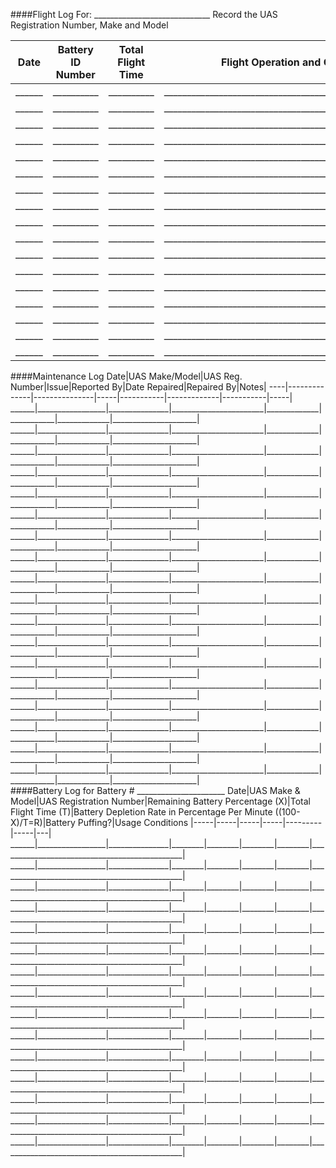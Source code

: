 ####Flight Log For: _____________________________
Record the UAS Registration Number, Make and Model

Date|Battery ID Number|Total Flight Time|Flight Operation and Conditions Notes|----|-----------------|-----------------|-------------------------------------|______|__________|__________|__________________________________________________________________|______|__________|__________|__________________________________________________________________|______|__________|__________|__________________________________________________________________|
______|__________|__________|__________________________________________________________________|
______|__________|__________|__________________________________________________________________|
______|__________|__________|__________________________________________________________________|
______|__________|__________|__________________________________________________________________|
______|__________|__________|__________________________________________________________________|
______|__________|__________|__________________________________________________________________|
______|__________|__________|__________________________________________________________________|
______|__________|__________|__________________________________________________________________|
______|__________|__________|__________________________________________________________________|
______|__________|__________|__________________________________________________________________|
______|__________|__________|__________________________________________________________________|
______|__________|__________|__________________________________________________________________|
______|__________|__________|__________________________________________________________________|
______|__________|__________|__________________________________________________________________|
<div style="page-break-after: always;"></div>
####Maintenance Log
Date|UAS Make/Model|UAS Reg. Number|Issue|Reported By|Date Repaired|Repaired By|Notes|----|--------------|---------------|-----|-----------|-------------|-----------|-----|______|_________________|_______________|_______________________|_____________|___________|_____________|_____________________|
______|_________________|_______________|_______________________|_____________|___________|_____________|_____________________|
______|_________________|_______________|_______________________|_____________|___________|_____________|_____________________|
______|_________________|_______________|_______________________|_____________|___________|_____________|_____________________|
______|_________________|_______________|_______________________|_____________|___________|_____________|_____________________|
______|_________________|_______________|_______________________|_____________|___________|_____________|_____________________|
______|_________________|_______________|_______________________|_____________|___________|_____________|_____________________|
______|_________________|_______________|_______________________|_____________|___________|_____________|_____________________|
______|_________________|_______________|_______________________|_____________|___________|_____________|_____________________|
______|_________________|_______________|_______________________|_____________|___________|_____________|_____________________|
______|_________________|_______________|_______________________|_____________|___________|_____________|_____________________|
______|_________________|_______________|_______________________|_____________|___________|_____________|_____________________|
______|_________________|_______________|_______________________|_____________|___________|_____________|_____________________|
______|_________________|_______________|_______________________|_____________|___________|_____________|_____________________|
______|_________________|_______________|_______________________|_____________|___________|_____________|_____________________|
______|_________________|_______________|_______________________|_____________|___________|_____________|_____________________|
______|_________________|_______________|_______________________|_____________|___________|_____________|_____________________|
______|_________________|_______________|_______________________|_____________|___________|_____________|_____________________|<div style="page-break-after: always;"></div>
####Battery Log for Battery # ______________________
Date|UAS Make & Model|UAS Registration Number|Remaining Battery Percentage (X)|Total Flight Time (T)|Battery Depletion Rate in Percentage Per Minute ((100-X)/T=R)|Battery Puffing?|Usage Conditions
|-----|-----|-----|-----|---------|-----|---|______|_________________|_______________|________|________|________|________|______________________________________________|
______|_________________|_______________|________|________|________|________|______________________________________________|
______|_________________|_______________|________|________|________|________|______________________________________________|
______|_________________|_______________|________|________|________|________|______________________________________________|
______|_________________|_______________|________|________|________|________|______________________________________________|
______|_________________|_______________|________|________|________|________|______________________________________________|
______|_________________|_______________|________|________|________|________|______________________________________________|
______|_________________|_______________|________|________|________|________|______________________________________________|
______|_________________|_______________|________|________|________|________|______________________________________________|
______|_________________|_______________|________|________|________|________|______________________________________________|
______|_________________|_______________|________|________|________|________|______________________________________________|
______|_________________|_______________|________|________|________|________|______________________________________________|
______|_________________|_______________|________|________|________|________|______________________________________________|______|_________________|_______________|________|________|________|________|______________________________________________|
______|_________________|_______________|________|________|________|________|______________________________________________|




